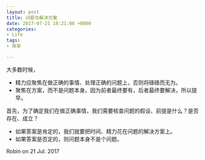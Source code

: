 ```yaml
---
layout: post
title: 问题与解决方案
date: 2017-07-21 18:21:00 +0800
categories:
- Life
tags:
- 效率

---
```



大多数时候，

- 精力应聚焦在做正确的事情、处理正确的问题上，否则将碌碌而无为。
- 聚焦在方案，而不是问题本身。因为前者最终要有，后者最终要解决，所以提早。

首先，为了确定我们在做正确事情，我们需要核查问题的假设、前提是什么？是否存在、成立？

- 如果答案是肯定的，我们就要把时间、精力花在问题的解决方案上。
- 如果答案是否定的，则问题本身不是个问题。


Robin on 21 Jul. 2017